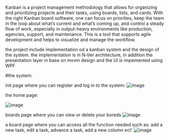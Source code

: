 Kanban is a project management methodology that allows for organizing and prioritizing projects and their tasks, using boards, lists, and cards. With the right Kanban board software, one can focus on priorities, keep the team in the loop about what’s current and what’s coming up, and control a steady flow of work, especially in output-heavy environments like production, agencies, support, and maintenance. This is a tool that supports agile development and helps to visualize and manage the workflow.

the project include implementation od a kanban system and the design of the system.
the implementation is in N-tier architecture, in addition the presentation layer in base on mvvm design and the UI is impemented using WPF


#the system:

init page where you can register and log in to the system: 
![image](https://user-images.githubusercontent.com/108360512/178122284-4b36b132-1882-4ce0-86de-d3c519091139.png)

the home page: 

![image](https://user-images.githubusercontent.com/108360512/178122357-acfab4f1-c375-4da2-a746-a07d3b3ef7a0.png)


boards page where you can view or delete your boreds
![image](https://user-images.githubusercontent.com/108360512/178122393-dc097a34-3c2a-4155-af78-e3dce0a6caab.png)


a board page where you can access all the function needed such as: add a new task, edit a task, advance a task, add a new column ect'
![image](https://user-images.githubusercontent.com/108360512/178122453-18f83619-eed5-4c7f-a9d6-32dbe5cec5c1.png)

